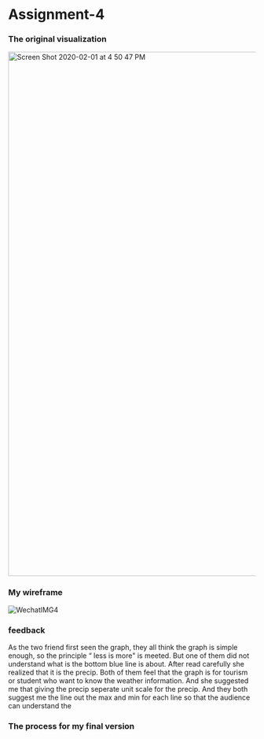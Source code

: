 # Assignment-4

### The original visualization

<img width="1066" alt="Screen Shot 2020-02-01 at 4 50 47 PM" src="https://user-images.githubusercontent.com/60024531/73599628-6e925380-4513-11ea-9a2f-6f5cf6dcce8b.png">

### My wireframe

![WechatIMG4](https://user-images.githubusercontent.com/60024531/73599821-0abd5a00-4516-11ea-9c2c-c2da8c833c7d.jpeg)

### feedback
As the two friend first seen the graph, they all think the graph is simple enough, so the principle “ less is more" is meeted. But one of them did not understand what is the bottom blue line is about. After read carefully she realized that it is the precip. Both of them feel that the graph is for tourism or student who want to know the weather information. And she suggested me that giving the precip seperate unit scale for the precip. And they both suggest me the line out the max and min for each line so that the audience can understand the 

### The process for my final version 
